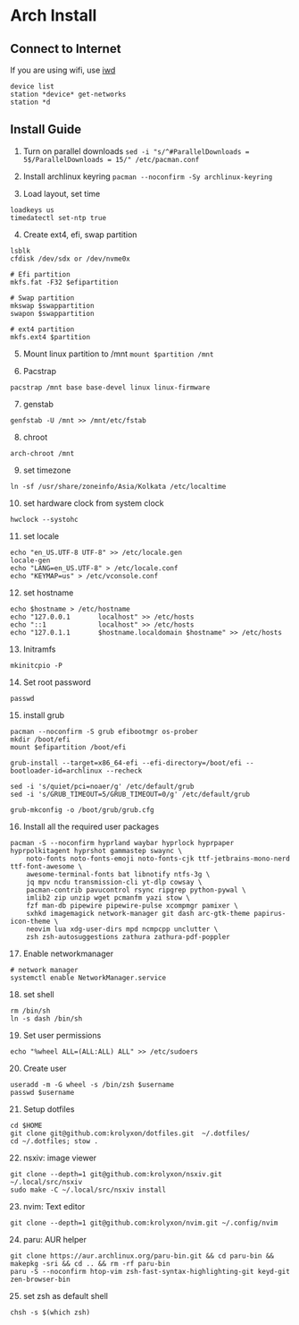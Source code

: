 # Arch Install

## Connect to Internet
If you are using wifi, use [iwd](https://wiki.archlinux.org/title/Iwd)
```
device list
station *device* get-networks
station *d
```

## Install Guide

1. Turn on parallel downloads
``sed -i "s/^#ParallelDownloads = 5$/ParallelDownloads = 15/" /etc/pacman.conf``

2. Install archlinux keyring
``pacman --noconfirm -Sy archlinux-keyring``

3. Load layout, set time
```
loadkeys us
timedatectl set-ntp true
```

4. Create ext4, efi, swap partition
```
lsblk
cfdisk /dev/sdx or /dev/nvme0x

# Efi partition
mkfs.fat -F32 $efipartition

# Swap partition
mkswap $swappartition
swapon $swappartition

# ext4 partition
mkfs.ext4 $partition
```

5. Mount linux partition to /mnt
``mount $partition /mnt``

6. Pacstrap
```
pacstrap /mnt base base-devel linux linux-firmware
```

7. genstab
```
genfstab -U /mnt >> /mnt/etc/fstab
```

8. chroot
```
arch-chroot /mnt
```

9. set timezone
```
ln -sf /usr/share/zoneinfo/Asia/Kolkata /etc/localtime
```

10. set hardware clock from system clock
```
hwclock --systohc
```

11. set locale
```
echo "en_US.UTF-8 UTF-8" >> /etc/locale.gen
locale-gen
echo "LANG=en_US.UTF-8" > /etc/locale.conf
echo "KEYMAP=us" > /etc/vconsole.conf
```

12. set hostname
```
echo $hostname > /etc/hostname
echo "127.0.0.1       localhost" >> /etc/hosts
echo "::1             localhost" >> /etc/hosts
echo "127.0.1.1       $hostname.localdomain $hostname" >> /etc/hosts
```

13. Initramfs
```
mkinitcpio -P
```

14. Set root password
```
passwd
```

15. install grub
```
pacman --noconfirm -S grub efibootmgr os-prober
mkdir /boot/efi
mount $efipartition /boot/efi

grub-install --target=x86_64-efi --efi-directory=/boot/efi --bootloader-id=archlinux --recheck

sed -i 's/quiet/pci=noaer/g' /etc/default/grub
sed -i 's/GRUB_TIMEOUT=5/GRUB_TIMEOUT=0/g' /etc/default/grub

grub-mkconfig -o /boot/grub/grub.cfg
```

16. Install all the required user packages
```
pacman -S --noconfirm hyprland waybar hyprlock hyprpaper hyprpolkitagent hyprshot gammastep swaync \
    noto-fonts noto-fonts-emoji noto-fonts-cjk ttf-jetbrains-mono-nerd ttf-font-awesome \
    awesome-terminal-fonts bat libnotify ntfs-3g \
    jq mpv ncdu transmission-cli yt-dlp cowsay \
    pacman-contrib pavucontrol rsync ripgrep python-pywal \
    imlib2 zip unzip wget pcmanfm yazi stow \
    fzf man-db pipewire pipewire-pulse xcompmgr pamixer \
    sxhkd imagemagick network-manager git dash arc-gtk-theme papirus-icon-theme \
    neovim lua xdg-user-dirs mpd ncmpcpp unclutter \
    zsh zsh-autosuggestions zathura zathura-pdf-poppler

```

17. Enable networkmanager
```
# network manager
systemctl enable NetworkManager.service
```

18. set shell
```
rm /bin/sh
ln -s dash /bin/sh
```

19. Set user permissions
```
echo "%wheel ALL=(ALL:ALL) ALL" >> /etc/sudoers
```

20. Create user
```
useradd -m -G wheel -s /bin/zsh $username
passwd $username
```

21. Setup dotfiles
```
cd $HOME
git clone git@github.com:krolyxon/dotfiles.git  ~/.dotfiles/
cd ~/.dotfiles; stow .
```

22. nsxiv: image viewer
```
git clone --depth=1 git@github.com:krolyxon/nsxiv.git ~/.local/src/nsxiv
sudo make -C ~/.local/src/nsxiv install
```

23. nvim: Text editor
```
git clone --depth=1 git@github.com:krolyxon/nvim.git ~/.config/nvim
```

24. paru: AUR helper
```
git clone https://aur.archlinux.org/paru-bin.git && cd paru-bin && makepkg -sri && cd .. && rm -rf paru-bin
paru -S --noconfirm htop-vim zsh-fast-syntax-highlighting-git keyd-git zen-browser-bin
```

25. set zsh as default shell
```
chsh -s $(which zsh)
```
